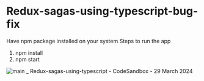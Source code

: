 # Redux-sagas-using-typescript-bug-fix
Have npm package installed on your system
Steps to run the app

1. npm install
2. npm start


![main _ Redux-sagas-using-typescript - CodeSandbox - 29 March 2024](https://github.com/Indrajit1996/Redux-sagas-using-typescript/assets/29847697/938fc4af-845a-46a6-81de-834bed80acb2)
